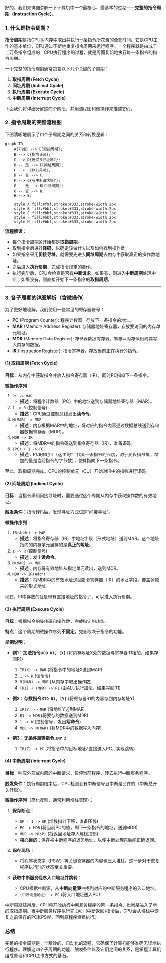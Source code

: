 好的，我们来详细讲解一下计算机中一个最核心、最基本的过程——**完整的指令周期（Instruction Cycle）**。

### 1. 什么是指令周期？

**指令周期**是指CPU从内存中取出并执行一条指令所花费的全部时间。它是CPU工作的基本单位，CPU通过不断地重复指令周期来运行程序。一个程序就是由成千上万条指令组成的，CPU执行程序的过程，就是周而复始地执行每一条指令的指令周期。

一个完整的指令周期通常包含以下几个关键的子周期：

1.  **取指周期 (Fetch Cycle)**
2.  **间址周期 (Indirect Cycle)**
3.  **执行周期 (Execute Cycle)**
4.  **中断周期 (Interrupt Cycle)**

下面我们将详细分解这四个阶段，并用流程图和微操作来描述它们。

### 2. 指令周期的完整流程图

下图清晰地展示了四个子周期之间的关系和转换逻辑：

```mermaid
graph TD
    A[开始] --> B{取指周期};
    B --> C{指令译码};
    C --> D{是间接寻址吗?};
    D -- 是 --> E[间址周期];
    E --> F{执行周期};
    D -- 否 --> F;
    F --> G{有中断请求吗?};
    G -- 是 --> H[中断周期];
    G -- 否 --> B;
    H --> B;

    style A fill:#f9f,stroke:#333,stroke-width:2px
    style B fill:#bbf,stroke:#333,stroke-width:2px
    style E fill:#bbf,stroke:#333,stroke-width:2px
    style F fill:#bbf,stroke:#333,stroke-width:2px
    style H fill:#bbf,stroke:#333,stroke-width:2px
```

**流程解读：**

*   每个指令周期的开始都是**取指周期**。
*   取到指令后进行**译码**，以确定该做什么以及如何找到操作数。
*   如果指令采用**间接寻址**，就需要先进入**间址周期**去内存中获取真正的操作数地址。
*   之后进入**执行周期**，完成指令规定的操作。
*   执行完毕后，CPU会检查是否有**中断请求**。如果有，则进入**中断周期**处理中断；如果没有，则直接开始下一条指令的**取指周期**。

---

### 3. 各子周期的详细解析（含微操作）

为了更好地理解，我们使用一些常见的寄存器符号：
*   **PC** (Program Counter): 程序计数器，存放下一条指令的地址。
*   **MAR** (Memory Address Register): 存储器地址寄存器，存放要访问的内存单元地址。
*   **MDR** (Memory Data Register): 存储器数据寄存器，暂存从内存读出或要写入内存的数据。
*   **IR** (Instruction Register): 指令寄存器，存放当前正在执行的指令。

#### **(1) 取指周期 (Fetch Cycle)**

**目标**：从内存中获取指令并放入指令寄存器（IR），同时PC指向下一条指令。

**微操作序列**：

1.  `PC -> MAR`
    *   **描述**：将程序计数器（PC）中的地址送到存储器地址寄存器（MAR）。
2.  `1 -> R` (控制信号)
    *   **描述**：CPU通过控制总线发出**读命令**。
3.  `M(MAR) -> MDR`
    *   **描述**：内存根据MAR中的地址，将对应的指令内容通过数据总线送到存储器数据寄存器（MDR）。
4.  `MDR -> IR`
    *   **描述**：将MDR中的指令码送到指令寄存器（IR），准备译码。
5.  `(PC) + 1 -> PC`
    *   **描述**：PC的值加1（这里的“1”代表一条指令的长度，对于变长指令集，增加的量是当前指令的字节数），使其指向下一条指令。

至此，取指周期完成。CPU的控制单元（CU）开始对IR中的指令进行译码。

#### **(2) 间址周期 (Indirect Cycle)**

**目标**：当指令采用间接寻址时，需要通过这个周期从内存中获取操作数的有效地址。

**触发条件**：指令译码后，发现寻址方式位是“间接寻址”。

**微操作序列**：

1.  `IR(Addr) -> MAR`
    *   **描述**：将指令寄存器（IR）中地址字段（形式地址）送到MAR。这个地址指向的内存单元里存的是**真正的地址**。
2.  `1 -> R` (控制信号)
    *   **描述**：发出**读命令**。
3.  `M(MAR) -> MDR`
    *   **描述**：内存将有效地址从指定单元读出，送到MDR。
4.  `MDR -> IR(Addr)`
    *   **描述**：将MDR中的有效地址送回指令寄存器（IR）的地址字段，覆盖掉原来的形式地址。

现在，IR中存放的就是带有直接地址的指令了，可以进入执行周期。

#### **(3) 执行周期 (Execute Cycle)**

**目标**：根据指令的操作码和操作数，完成指定的功能。

**特点**：这个周期的微操作序列**不固定**，完全取决于指令的功能。

**举例说明**：

*   **例1：加法指令 `ADD R1, [X]`** (将内存地址X处的数据与寄存器R1相加，结果存回R1)
    1.  `IR(X) -> MAR` (将指令中的地址X送到MAR)
    2.  `1 -> R` (读命令)
    3.  `M(MAR) -> MDR` (从内存中取出操作数)
    4.  `(R1) + (MDR) -> R1` (由ALU执行加法，结果写回R1)

*   **例2：存数指令 `STO R1, [Y]`** (将寄存器R1的内容存到内存地址Y)
    1.  `IR(Y) -> MAR` (将地址Y送到MAR)
    2.  `R1 -> MDR` (将要存的数据送到MDR)
    3.  `1 -> W` (控制信号，发出**写命令**)
    4.  `MDR -> M(MAR)` (将MDR中的数据写入内存)

*   **例3：无条件跳转指令 `JMP Z`**
    1.  `IR(Z) -> PC` (将指令中的目标地址Z直接送入PC，实现跳转)

#### **(4) 中断周期 (Interrupt Cycle)**

**目标**：响应外部或内部的中断请求，暂停当前程序，转去执行中断服务程序。

**触发条件**：执行周期结束后，CPU检测到有中断信号且中断是允许的（中断总开关开启）。

**微操作序列**（简化模型，通常利用堆栈实现）：

1.  **保存断点**：
    *   `SP - 1 -> SP` (堆栈指针下移，准备压栈)
    *   `PC -> MDR` (将当前PC的值，即下一条指令的地址，送到MDR)
    *   `MDR -> M(SP)` (将返回地址存入堆栈顶部)
    *   **核心目的**：保存被中断程序的返回地址，以便中断处理完后能正确返回。

2.  **保存现场**：
    *   将程序状态字（PSW）等关键寄存器的内容也压入堆栈。这一步对于恢复程序执行时的状态至关重要。

3.  **获取中断服务程序入口地址并跳转**：
    *   CPU根据中断源，从**中断向量表**中找到对应的中断服务程序的入口地址。
    *   `(中断向量地址) -> PC` (将入口地址送入PC)

中断周期结束后，CPU将开始执行中断服务程序的第一条指令，也就是进入了新的取指周期。当中断服务程序执行完 `IRET` (中断返回)指令后，CPU会从堆栈中恢复之前保存的PC和PSW，回到原程序继续执行。

### 总结

完整的指令周期是一个精妙的、自动化的流程，它确保了计算机能够准确无误地执行程序。理解这四个子周期的功能、触发条件以及它们之间的关系，是掌握计算机组成原理和CPU工作方式的基石。